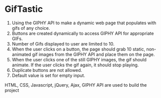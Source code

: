 # GifTastic
 1. Using the GIPHY API to make a dynamic web page that populates with gifs of any choice.
 2. Buttons are created dynamically to access GIPHY API for appropriate GIFs.
 3. Number of Gifs displayed to user are limited to 10.
 4. When the user clicks on a button, the page should grab 10 static, non-animated gif images from the GIPHY API      and place them on the page.
 5. When the user clicks one of the still GIPHY images, the gif should animate. If the user clicks the gif again,     it should stop playing.
 6. Duplicate buttons are not allowed.
 7. Default value is set for empty input.

  HTML, CSS, Javascript, jQuery, Ajax, GIPHY API are used to build the project
